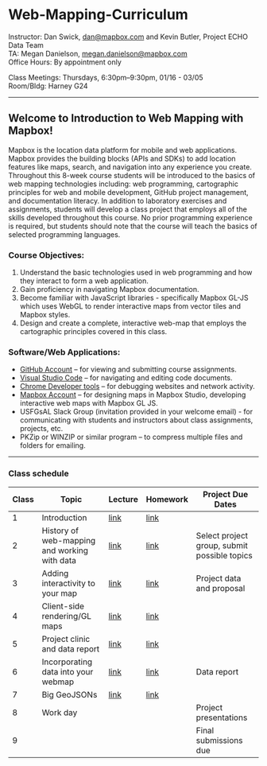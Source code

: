 # Web-Mapping-Curriculum

Instructor: Dan Swick, dan@mapbox.com and Kevin Butler, Project ECHO Data Team
<br> TA: Megan Danielson, megan.danielson@mapbox.com
<br>Office Hours: By appointment only 

Class Meetings:	Thursdays, 6:30pm–9:30pm, 01/16 - 03/05
<br>Room/Bldg:  Harney G24

----

## Welcome to Introduction to Web Mapping with Mapbox!

Mapbox is the location data platform for mobile and web applications. Mapbox provides the building blocks (APIs and SDKs) to add location features like maps, search, and navigation into any experience you create. Throughout this 8-week course students will be introduced to the basics of web mapping technologies  including:  web programming, cartographic principles for web and mobile development, GitHub project management, and documentation literacy. In addition to laboratory exercises and assignments, students will develop a class project that employs all of the skills developed throughout this course. No prior programming experience is required, but students should note that the course will teach the basics of selected programming languages. 

### Course Objectives: 

1. Understand the basic technologies used in web programming and how they interact to form a web application.
2. Gain proficiency in navigating Mapbox documentation. 
3. Become familiar with JavaScript libraries - specifically Mapbox GL-JS which uses WebGL to render interactive maps from vector tiles and Mapbox styles. 
4. Design and create a complete, interactive web-map that employs the cartographic principles covered in this class.


### Software/Web Applications: 

- [GitHub Account](https://github.com/) – for viewing and submitting course assignments.
- [Visual Studio Code](https://code.visualstudio.com/) – for navigating and editing code documents.
- [Chrome Developer tools](https://developers.google.com/web/tools/chrome-devtools) – for debugging websites and network activity.
- [Mapbox Account](https://account.mapbox.com/auth/signup/) – for designing maps in Mapbox Studio, developing interactive  web maps with Mapbox GL JS.
- USFGsAL Slack Group (invitation provided in your welcome email) - for communicating with students and instructors about class assignments, projects, etc.
- PKZip or WINZIP or similar program – to compress multiple files and folders for emailing. 

---

### Class schedule 


| Class 	| Topic                                        	| Lecture  	| Homework 	| Project Due Dates                            	|
|-------	|----------------------------------------------	|----------	|----------	|----------------------------------------------	|
| 1     	| Introduction                                 	| [link](https://drive.google.com/drive/u/0/folders/1954gWK2MWcNelov4CXq5y4jL0cG7EXFv) 	| [link](https://github.com/mapbox/web-mapping-curriculum/tree/master/class-1) 	|                                              	|
| 2     	| History of web-mapping and working with data 	| [link](https://drive.google.com/drive/u/0/folders/1UO6saaAQpenTlfWVLtUQ9sGzHozUxwPb) 	| [link](https://github.com/mapbox/web-mapping-curriculum/tree/master/class-2) 	| Select project group, submit possible topics 	|
| 3     	| Adding interactivity to your map             	| [link](https://drive.google.com/open?id=1J0TGZN3XRQw89S1f2ugrPw9jdVIisQeT) 	| [link](https://github.com/mapbox/web-mapping-curriculum/tree/master/class-3) 	| Project data and proposal                    	|
| 4     	| Client-side rendering/GL maps                        	| [link](https://drive.google.com/open?id=1RdzDj8FHRWDyc6BUcH2tTukqnEi6U0wO) 	| [link](https://github.com/mapbox/web-mapping-curriculum/blob/master/class-4/README.md) 	|                                              	|
| 5     	| Project clinic and data report                     	| [link](https://drive.google.com/drive/folders/1NIqZMtxK5zF1DpFgCA14OpjSUkGAznCw) 	| [link](https://github.com/mapbox/web-mapping-curriculum/tree/master/class-5) 	|                                              	|
| 6     	| Incorporating data into your webmap                     	| [link](https://drive.google.com/drive/folders/19iWefnaxbK7C6s1ekmgebQDAvf9v2LTm) 	| [link](https://github.com/mapbox/web-mapping-curriculum/tree/master/class-6) 	|  Data report                                            	|
| 7     	| Big GeoJSONs                           	| [link](https://drive.google.com/drive/folders/1laR13EXvdd2i_Uodm3t_iKCjXHV9mqQk) 	| [link](https://github.com/mapbox/web-mapping-curriculum/tree/master/class-7) 	|                                              	|
| 8     	| Work day                                     	|  	|  	| Project presentations                        	|
| 9     	|                                              	|          	|          	| Final submissions due                	|
